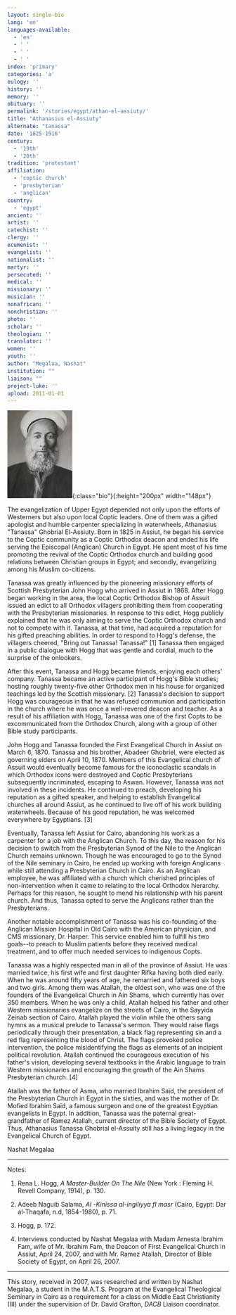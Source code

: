 ```yaml
---
layout: single-bio
lang: 'en'
languages-available:
  - 'en'
  - ' '
  - ' '
  - ' '
index: 'primary'
categories: 'a'
eulogy: ''
history: ''
memory: ''
obituary: ''
permalink: '/stories/egypt/athan-el-assiuty/'
title: "Athanasius el-Assiuty"
alternate: "tanassa"
date: '1825-1916'
century:
  - '19th'
  - '20th'
tradition: 'protestant'
affiliation:
  - 'coptic church'
  - 'presbyterian'
  - 'anglican'
country:
  - 'egypt'
ancient: ''
artist: ''
catechist: ''
clergy: ''
ecumenist: ''
evangelist: ''
nationalist: ''
martyr: ''
persecuted: ''
medical: ''
missionary: ''
musician: ''
nonafrican: ''
nonchristian: ''
photo: ''
scholar: ''
theologian: ''
translator: ''
women: ''
youth: ''
author: "Megalaa, Nashat"
institution: ""
liaison: ""
project-luke: ''
upload: 2011-01-01
---
```


![Athanasius el-Assuity](/images/bio-pics/egypt/athan-el-assiuty/athanasius-el-assuityREV.jpg){:class="bio"}{:height="200px" width="148px"}

The evangelization of Upper Egypt depended not only upon the efforts of Westerners but also upon local Coptic leaders.  One of them was a gifted apologist and humble carpenter specializing in waterwheels, Athanasius "Tanassa" Ghobrial El-Assiuty.  Born in 1825 in Assiut, he began his service to the Coptic community as a Coptic Orthodox deacon and ended his life serving the Episcopal (Anglican) Church in Egypt. He spent most of his time promoting the revival of the Coptic Orthodox church and building good relations between Christian groups in Egypt; and secondly, evangelizing among his Muslim co-citizens.

Tanassa was greatly influenced by the pioneering missionary efforts of Scottish Presbyterian John Hogg who arrived in Assiut in 1868.  After Hogg began working in the area, the local Coptic Orthodox Bishop of Assuit issued an edict to all Orthodox villagers prohibiting them from cooperating with the Presbyterian missionaries.  In response to this edict, Hogg publicly explained that he was only aiming to serve the Coptic Orthodox church and not to compete with it.   Tanassa, at that time, had acquired a reputation for his gifted preaching abilities.   In order to respond to Hogg's defense, the villagers cheered, "Bring out Tanassa! Tanassa!" [1]  Tanassa then engaged in a public dialogue with Hogg that was gentle and cordial, much to the surprise of the onlookers.

After this event, Tanassa and Hogg became friends, enjoying each others' company.  Tanassa became an active participant of Hogg's Bible studies; hosting roughly twenty-five other Orthodox men in his house for organized teachings led by the Scottish missionary. [2] Tanassa's decision to support Hogg was courageous in that he was refused communion and participation in the church where he was once a well-revered deacon and teacher.  As a result of his affiliation with Hogg, Tanassa was one of the first Copts to be excommunicated from the Orthodox Church, along with a group of other Bible study participants.

John Hogg and Tanassa founded the First Evangelical Church in Assiut on March 6, 1870.  Tanassa and his brother, Abadeer Ghobriel, were elected as governing elders on April 10, 1870.  Members of this Evangelical church of Assuit would eventually become famous for the iconoclastic scandals in which Orthodox icons were destroyed and Coptic Presbyterians subsequently incriminated, escaping to Aswan.  However, Tanassa was not involved in these incidents.  He continued to preach, developing his reputation as a gifted speaker, and helping to establish Evangelical churches all around Assiut, as he continued to live off of his work building waterwheels.  Because of his good reputation, he was welcomed everywhere by Egyptians. [3]

Eventually, Tanassa left Assiut for Cairo, abandoning his work as a carpenter for a job with the Anglican Church.  To this day, the reason for his decision to switch from the Presbyterian Synod of the Nile to the Anglican Church remains unknown.  Though he was encouraged to go to the Synod of the Nile seminary in Cairo, he ended up working with foreign Anglicans while still attending a Presbyterian Church in Cairo.  As an Anglican employee, he was affiliated with a church which cherished principles of non-intervention when it came to relating to the local Orthodox hierarchy. Perhaps for this reason, he sought to mend his relationship with his parent church.  And thus, Tanassa opted to serve the Anglicans rather than the Presbyterians.

Another notable accomplishment of Tanassa was his co-founding of the Anglican Mission Hospital in Old Cairo with the American physician, and CMS missionary, Dr. Harper. This service enabled him to fulfill his two goals--to preach to Muslim patients before they received medical treatment, and to offer much needed services to indigenous Copts.

Tanassa was a highly respected man in all of the province of Assiut. He was married twice, his first wife and first daughter Rifka having both died early. When he was around fifty years of age, he remarried and fathered six boys and two girls.  Among them was Atallah, the oldest son, who  was one of the founders of the Evangelical Church in Ain Shams, which currently has over 350 members.  When he was only a child, Atallah helped his father and other Western missionaries evangelize on the streets of Cairo, in the Sayyida Zeinab section of Cairo.  Atallah played the violin while the others sang hymns as a musical prelude to Tanassa's sermon.  They would raise flags periodically through their presentation, a black flag representing sin and a red flag representing the blood of Christ.  The flags provoked police intervention, the police misidentifying the flags as elements of an incipient political revolution. Atallah continued the courageous execution of his father's vision, developing several textbooks in the Arabic language to train Western missionaries and encouraging the growth of the Ain Shams Presbyterian church. [4]

Atallah was the father of Asma, who married Ibrahim Saïd, the president of the Presbyterian Church in Egypt in the sixties, and was the mother of Dr. Mofied Ibrahim Saïd, a famous surgeon and one of the greatest Egyptian evangelists in Egypt.  In addition, Tanassa was the paternal great-grandfather of Ramez Atallah, current director of the Bible Society of Egypt.  Thus, Athanasius Tanassa Ghobrial el-Assuity still has a living legacy in the Evangelical Church of Egypt.

Nashat Megalaa

---

Notes:

1. Rena L. Hogg,  *A Master-Builder On The Nile* (New York : Fleming H. Revell Company, 1914),  p. 130.

2. Adeeb Naguib Salama, *Al -Kin&#299;ssa al-ingiliyya fI masr* (Cairo, Egypt: Dar al-Thaqafa, n.d, 1854-1980), p. 71.

3. Hogg, p. 172.

4. Interviews conducted by Nashat Megalaa with Madam Arnesta Ibrahim Fam, wife of Mr. Ibrahim Fam, the Deacon of First Evangelical Church in Assiut, April 24, 2007, and with Mr. Ramez Atallah, Director of Bible Society of Egypt, on April 26, 2007.

---

This story, received in 2007, was researched and written by Nashat Megalaa, a student in the M.A.T.S. Program at the Evangelical Theological Seminary in Cairo as a requirement for a class on Middle East Christianity (III) under the supervision of Dr. David Grafton, *DACB* Liaison coordinator.